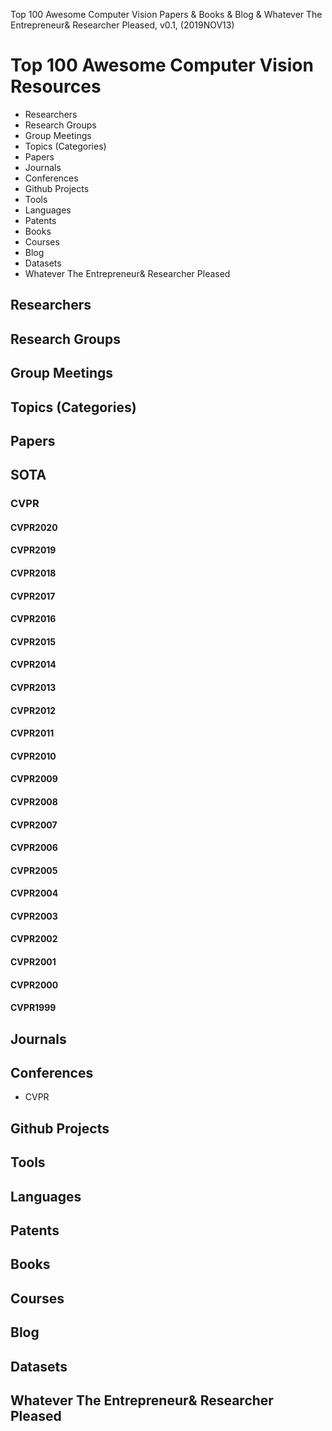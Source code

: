 Top 100 Awesome Computer Vision Papers & Books & Blog & Whatever The Entrepreneur& Researcher Pleased, v0.1, 
(2019NOV13)

# Top 100 Awesome Computer Vision Resources
+ Researchers
+ Research Groups
+ Group Meetings
+ Topics (Categories)
+ Papers
+ Journals
+ Conferences
+ Github Projects
+ Tools
+ Languages
+ Patents
+ Books
+ Courses
+ Blog
+ Datasets
+ Whatever The Entrepreneur& Researcher Pleased


## Researchers

## Research Groups

## Group Meetings

## Topics (Categories)

## Papers

## SOTA

### CVPR

#### CVPR2020 

#### CVPR2019

#### CVPR2018

#### CVPR2017

#### CVPR2016

#### CVPR2015

#### CVPR2014

#### CVPR2013

#### CVPR2012

#### CVPR2011

#### CVPR2010

#### CVPR2009

#### CVPR2008

#### CVPR2007

#### CVPR2006

#### CVPR2005

#### CVPR2004

#### CVPR2003

#### CVPR2002

#### CVPR2001

#### CVPR2000

#### CVPR1999


## Journals

## Conferences
+ CVPR 


## Github Projects

## Tools

## Languages

## Patents

## Books

## Courses

## Blog

## Datasets

## Whatever The Entrepreneur& Researcher Pleased
